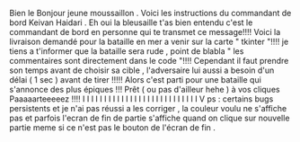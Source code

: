 Bien le Bonjour jeune moussaillon .
Voici les instructions du commandant de bord Keivan Haidari .
Eh oui la bleusaille t'as bien entendu c'est le commandant de bord en personne qui te transmet ce message!!!!
Voici la livraison demandé pour la bataille en mer a venir sur la carte " tkinter "!!!!
je tiens a t'informer que la bataille sera rude , point de blabla " les commentaires sont directement dans le code "!!!!
Cependant il faut prendre son temps avant de choisir sa cible , l'adversaire lui aussi a besoin d'un délai ( 1 sec ) avant de tirer !!!!!
Alors c'est parti pour une bataille qui s'annonce des plus épiques !!!
Prêt ( ou pas d'ailleur hehe ) à vos cliques Paaaaarteeeeez !!!!
                               I
                               I
                               I
                               I
                               I
                               I
                               I
                               I
                               I
                               I
                               I
                               I
                               I
                               I
                               I
                               I
                               I
                               I
                               I
                               I
                               I
                               I
                               I
                               I
                               I
                               I
                               I
                               V 
ps : certains bugs persistents et je n'ai pas réussi a les corriger , la couleur voulu ne s'affiche pas et parfois l'ecran de fin de partie s'affiche quand on clique sur nouvelle partie meme si ce n'est pas le bouton de l'écran de fin . 
